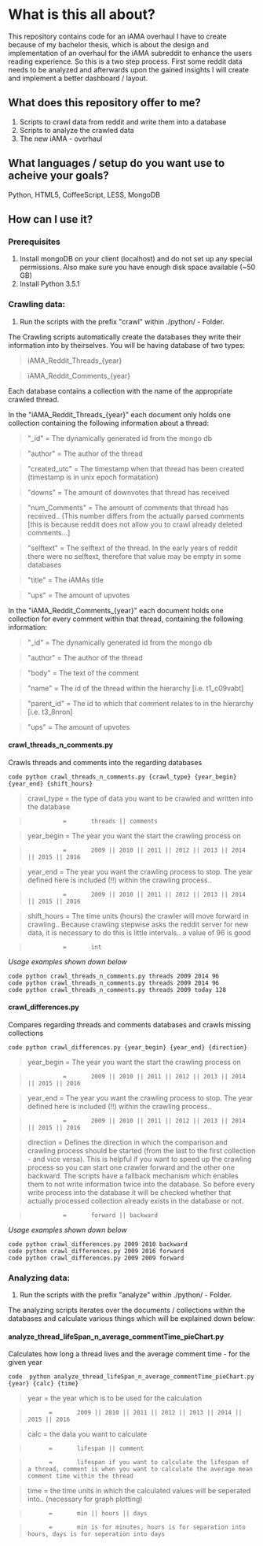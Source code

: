 # What is this all about?
This repository contains code for an iAMA overhaul I have to create because of my bachelor thesis, which is about the design and implementation of an overhaul for the iAMA subreddit to enhance the users reading experience.
So this is a two step process. First some reddit data needs to be analyzed and afterwards upon the gained insights I will create and implement a better dashboard / layout.

## What does this repository offer to me?
1. Scripts to crawl data from reddit and write them into a database
2. Scripts to analyze the crawled data
2. The new iAMA - overhaul

## What languages / setup do you want use to acheive your goals?
Python, HTML5, CoffeeScript, LESS, MongoDB

## How can I use it?

### Prerequisites

1. Install mongoDB on your client (localhost) and do not set up any special permissions. Also make sure you have enough disk space available (~50 GB)
2. Install Python 3.5.1

### Crawling data:

1. Run the scripts with the prefix "crawl" within ./python/ - Folder.

The Crawling scripts automatically create the databases they write their information into by theirselves. 
You will be having database of two types:

>iAMA\_Reddit\_Threads_{year}

>iAMA\_Reddit\_Comments_{year}

Each database contains a collection with the name of the appropriate crawled thread.

In the "iAMA\_Reddit\_Threads_{year}" each document only holds one collection containing the following information about a thread:

>	"_id"		=		The dynamically generated id from the mongo db

>	"author"	=		The author of the thread

>	"created_utc"	=		The timestamp when that thread has been created (timestamp is in unix epoch formatation)

>	"downs"		=		The amount of downvotes that thread has received

>	"num_Comments"	=		The amount of comments that thread has received.. (This number differs from the actually parsed comments [this is because reddit does not allow you to crawl already deleted comments...]

>	"selftext"	=		The selftext of the thread. In the early years of reddit there were no selftext, therefore that value may be empty in some databases

>	"title"		=		The iAMAs title

>	"ups"		=		The amount of upvotes

In the "iAMA\_Reddit\_Comments_{year}" each document holds one collection for every comment within that thread, containing the following information:

>	"_id"		=		The dynamically generated id from the mongo db

>	"author"	=		The author of the thread

>	"body"		=		The text of the comment

>	"name"		=		The id of the thread within the hierarchy [i.e. t1_c09vabt]

>	"parent_id"	=		The id to which that comment relates to in the hierarchy [i.e. t3_8nron]

>	"ups"		=		The amount of upvotes

#### crawl\_threads\_n\_comments.py

Crawls threads and comments into the regarding databases

    code python crawl_threads_n_comments.py {crawl_type} {year_begin} {year_end} {shift_hours}
    
>	crawl_type	= 		the type of data you want to be crawled and written into the database

>		        =		threads || comments

>	year_begin	= 		The year you want the start the crawling process on

>               =		2009 || 2010 || 2011 || 2012 || 2013 || 2014 || 2015 || 2016

>	year_end	= 		The year you want the crawling process to stop. The year defined here is included (!!) within the crawling process..

>  		        =		2009 || 2010 || 2011 || 2012 || 2013 || 2014 || 2015 || 2016

>	shift_hours	=		The time units (hours) the crawler will move forward in crawling.. Because crawling stepwise asks the reddit server for new data, it is necessary to do this is little intervals.. a value of 96 is good

>			    =		int

*Usage examples shown down below*

    code python crawl_threads_n_comments.py threads 2009 2014 96
    code python crawl_threads_n_comments.py threads 2009 2014 96
    code python crawl_threads_n_comments.py threads 2009 today 128
    
#### crawl\_differences.py

Compares regarding threads and comments databases and crawls missing collections

    code python crawl_differences.py {year_begin} {year_end} {direction}
    
    
>	year_begin	= 		The year you want the start the crawling process on

>			    =		2009 || 2010 || 2011 || 2012 || 2013 || 2014 || 2015 || 2016

>	year_end	= 		The year you want the crawling process to stop. The year defined here is included (!!) within the crawling process..

>   			=		2009 || 2010 || 2011 || 2012 || 2013 || 2014 || 2015 || 2016

>	direction	=		Defines the direction in which the comparison and crawling process should be started (from the last to the first collection - and vice versa). This is helpful if you want to speed up the crawling process so you can start one crawler forward and the other one backward. The scripts have a fallback mechanism which enables them to not write information twice into the database. So before every write process into the database it will be checked whether that actually processed collection already exists in the database or not.

>			    =		forward || backward

*Usage examples shown down below*

    code python crawl_differences.py 2009 2010 backward
    code python crawl_differences.py 2009 2016 forward
    code python crawl_differences.py 2009 2009 forward


### Analyzing data:

1. Run the scripts with the prefix "analyze" within ./python/ - Folder.

The analyzing scripts iterates over the documents / collections within the databases and calculate various things which will be explained down below:


#### analyze_thread_lifeSpan_n_average_commentTime_pieChart.py 

Calculates how long a thread lives and the average comment time - for the given year

    code  python analyze_thread_lifeSpan_n_average_commentTime_pieChart.py {year} {calc} {time}
    
>	year	= 		the year which is to be used for the calculation

>			=		2009 || 2010 || 2011 || 2012 || 2013 || 2014 || 2015 || 2016

>   calc	= 		the data you want to calculate

>			=		lifespan || comment

>			=		lifespan if you want to calculate the lifespan of a thread, comment is when you want to calculate the average mean comment time within the thread

>	time	=		the time units in which the calculated values will be seperated into.. (necessary for graph plotting)

>			=		min || hours || days

>			=		min is for minutes, hours is for separation into hours, days is for seperation into days   